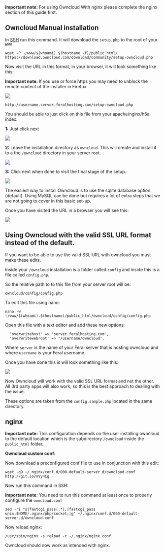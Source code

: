 
**Important note:** For using Owncloud With nginx please complete the nginx section of this guide first.

Owncloud Manual installation
---

In [SSH](https://www.feralhosting.com/faq/view?question=12) run this command. It will download the `setup.php` to the root of your `WWW`

~~~
wget -P ~/www/$(whoami).$(hostname -f)/public_html/ https://download.owncloud.com/download/community/setup-owncloud.php
~~~

Now visit the URL in this format, in your browser, it will look something like this:

 **Important note:** If you use or force https you may need to unblock the remote content of the installer in Firefox.

![](https://raw.githubusercontent.com/feralhosting/feralfilehosting/master/Feral%20Wiki/HTTP/Owncloud%20-%20Basic%20setup/https.png)

~~~
http://username.server.feralhosting.com/setup-owncloud.php
~~~

You should be able to just click on this file from your apache/nginx/h5ai index.

**1:** Just click next

![](https://raw.github.com/feralhosting/feralfilehosting/master/Feral%20Wiki/HTTP/Owncloud%20-%20Basic%20setup/web-install-1.png)

**2:** Leave the installation directory as `owncloud`. This will create and install it to a the `/owncloud` directory in your server root.

![](https://raw.github.com/feralhosting/feralfilehosting/master/Feral%20Wiki/HTTP/Owncloud%20-%20Basic%20setup/web-install-2.png)

**3:** Click next when done to visit the final stage of the setup.

![](https://raw.github.com/feralhosting/feralfilehosting/master/Feral%20Wiki/HTTP/Owncloud%20-%20Basic%20setup/web-install-3.png)

The easiest way to install Owncloud is to use the sqlite database option (default). Using MySQL can be done but requires a lot of extra steps that we are not going to cover in this basic set-up.

Once you have visited the URL in a browser you will see this:

![](https://raw.github.com/feralhosting/feralfilehosting/master/Feral%20Wiki/HTTP/Owncloud%20-%20Basic%20setup/1.png)

Using Owncloud with the valid SSL URL format instead of the default.
---

If you want to be able to use the valid SSL URL with owncloud you must make these edits.

Inside your `/owncloud` installation is a folder called `config` and inside this is a file called `config.php`.

So the relative path to to this file from your server root will be:

~~~
owncloud/config/config.php
~~~

To edit this file using nano:

~~~
nano -w ~/www/$(whoami).$(hostname)/public_html/owncloud/config/config.php
~~~

Open this file with a text editor and add these new options:

~~~
  'overwritehost' => 'server.feralhosting.com',
  'overwritewebroot' => '/username/owncloud',
~~~

Where `server` is the name of your Feral server that is hosting owncloud and where `username` is your Feral username.

Once you have done this is will look something like this:

![](https://raw.github.com/feralhosting/feralfilehosting/master/Feral%20Wiki/HTTP/Owncloud%20-%20Basic%20setup/config.png)

Now Owncloud will work with the valid SSL URL format and not the other. All 3rd party apps will also work, so this is the best approach to dealing with the issue.

These options are taken from the `config.sample.php` located in the same directory.

nginx
---

 **Important note:** This configuration depends on the user installing owncloud to the default location which is the subdirectory `/owncloud` inside the `public_html` folder.

**Owncloud custom conf:**

Now download a preconfigured conf file to use in conjunction with this edit:

~~~
wget -qO ~/.nginx/conf.d/000-default-server.d/owncloud.conf http://git.io/nVy4Cg
~~~

Now run this command in SSH:

 **Important note:** You need to run this command at least once to properly configure the `owncloud.conf`

~~~
sed -ri "s|fastcgi_pass(.*);|fastcgi_pass    unix:$HOME/.nginx/php/socket;|g" ~/.nginx/conf.d/000-default-server.d/owncloud.conf
~~~

Now reload nginx:

~~~
/usr/sbin/nginx -s reload -c ~/.nginx/nginx.conf
~~~

Owncloud should now work as intended with nginx.